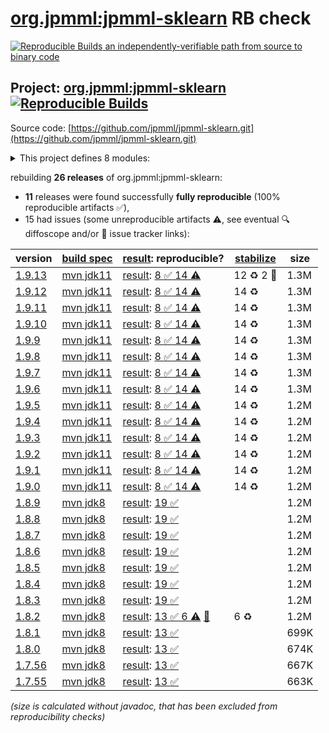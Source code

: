 [org.jpmml:jpmml-sklearn](https://central.sonatype.com/artifact/org.jpmml/jpmml-sklearn/versions) RB check
=======

[![Reproducible Builds](https://reproducible-builds.org/images/logos/rb.svg) an independently-verifiable path from source to binary code](https://reproducible-builds.org/)

## Project: [org.jpmml:jpmml-sklearn](https://central.sonatype.com/artifact/org.jpmml/jpmml-sklearn/versions) [![Reproducible Builds](https://img.shields.io/endpoint?url=https://raw.githubusercontent.com/jvm-repo-rebuild/reproducible-central/master/content/org/jpmml/jpmml-sklearn/badge.json)](https://github.com/jvm-repo-rebuild/reproducible-central/blob/master/content/org/jpmml/jpmml-sklearn/README.md)

Source code: [https://github.com/jpmml/jpmml-sklearn.git](https://github.com/jpmml/jpmml-sklearn.git)

<details><summary>This project defines 8 modules:</summary>

* [org.jpmml:jpmml-sklearn](https://central.sonatype.com/artifact/org.jpmml/jpmml-sklearn/overview)
* [org.jpmml:pmml-sklearn](https://central.sonatype.com/artifact/org.jpmml/pmml-sklearn/overview)
* [org.jpmml:pmml-sklearn-evaluator](https://central.sonatype.com/artifact/org.jpmml/pmml-sklearn-evaluator/overview)
* [org.jpmml:pmml-sklearn-extension](https://central.sonatype.com/artifact/org.jpmml/pmml-sklearn-extension/overview)
* [org.jpmml:pmml-sklearn-h2o](https://central.sonatype.com/artifact/org.jpmml/pmml-sklearn-h2o/overview)
* [org.jpmml:pmml-sklearn-lightgbm](https://central.sonatype.com/artifact/org.jpmml/pmml-sklearn-lightgbm/overview)
* [org.jpmml:pmml-sklearn-statsmodels](https://central.sonatype.com/artifact/org.jpmml/pmml-sklearn-statsmodels/overview)
* [org.jpmml:pmml-sklearn-xgboost](https://central.sonatype.com/artifact/org.jpmml/pmml-sklearn-xgboost/overview)
</details>

rebuilding **26 releases** of org.jpmml:jpmml-sklearn:
- **11** releases were found successfully **fully reproducible** (100% reproducible artifacts :white_check_mark:),
- 15 had issues (some unreproducible artifacts :warning:, see eventual :mag: diffoscope and/or :memo: issue tracker links):

| version | [build spec](/BUILDSPEC.md) | [result](https://reproducible-builds.org/docs/jvm/): reproducible? | [stabilize](https://github.com/google/oss-rebuild/blob/main/cmd/stabilize/README.md) | size |
| -- | --------- | ------ | ------ | -- |
| [1.9.13](https://central.sonatype.com/artifact/org.jpmml/jpmml-sklearn/1.9.13/pom) | [mvn jdk11](jpmml-sklearn-1.9.13.buildspec) | [result](jpmml-sklearn-1.9.13.buildinfo): [8 :white_check_mark:  14 :warning:](jpmml-sklearn-1.9.13.buildcompare) | 12 :recycle: 2 :rotating_light: | 1.3M |
| [1.9.12](https://central.sonatype.com/artifact/org.jpmml/jpmml-sklearn/1.9.12/pom) | [mvn jdk11](jpmml-sklearn-1.9.12.buildspec) | [result](jpmml-sklearn-1.9.12.buildinfo): [8 :white_check_mark:  14 :warning:](jpmml-sklearn-1.9.12.buildcompare) | 14 :recycle: | 1.3M |
| [1.9.11](https://central.sonatype.com/artifact/org.jpmml/jpmml-sklearn/1.9.11/pom) | [mvn jdk11](jpmml-sklearn-1.9.11.buildspec) | [result](jpmml-sklearn-1.9.11.buildinfo): [8 :white_check_mark:  14 :warning:](jpmml-sklearn-1.9.11.buildcompare) | 14 :recycle: | 1.3M |
| [1.9.10](https://central.sonatype.com/artifact/org.jpmml/jpmml-sklearn/1.9.10/pom) | [mvn jdk11](jpmml-sklearn-1.9.10.buildspec) | [result](jpmml-sklearn-1.9.10.buildinfo): [8 :white_check_mark:  14 :warning:](jpmml-sklearn-1.9.10.buildcompare) | 14 :recycle: | 1.3M |
| [1.9.9](https://central.sonatype.com/artifact/org.jpmml/jpmml-sklearn/1.9.9/pom) | [mvn jdk11](jpmml-sklearn-1.9.9.buildspec) | [result](jpmml-sklearn-1.9.9.buildinfo): [8 :white_check_mark:  14 :warning:](jpmml-sklearn-1.9.9.buildcompare) | 14 :recycle: | 1.3M |
| [1.9.8](https://central.sonatype.com/artifact/org.jpmml/jpmml-sklearn/1.9.8/pom) | [mvn jdk11](jpmml-sklearn-1.9.8.buildspec) | [result](jpmml-sklearn-1.9.8.buildinfo): [8 :white_check_mark:  14 :warning:](jpmml-sklearn-1.9.8.buildcompare) | 14 :recycle: | 1.3M |
| [1.9.7](https://central.sonatype.com/artifact/org.jpmml/jpmml-sklearn/1.9.7/pom) | [mvn jdk11](jpmml-sklearn-1.9.7.buildspec) | [result](jpmml-sklearn-1.9.7.buildinfo): [8 :white_check_mark:  14 :warning:](jpmml-sklearn-1.9.7.buildcompare) | 14 :recycle: | 1.3M |
| [1.9.6](https://central.sonatype.com/artifact/org.jpmml/jpmml-sklearn/1.9.6/pom) | [mvn jdk11](jpmml-sklearn-1.9.6.buildspec) | [result](jpmml-sklearn-1.9.6.buildinfo): [8 :white_check_mark:  14 :warning:](jpmml-sklearn-1.9.6.buildcompare) | 14 :recycle: | 1.3M |
| [1.9.5](https://central.sonatype.com/artifact/org.jpmml/jpmml-sklearn/1.9.5/pom) | [mvn jdk11](jpmml-sklearn-1.9.5.buildspec) | [result](jpmml-sklearn-1.9.5.buildinfo): [8 :white_check_mark:  14 :warning:](jpmml-sklearn-1.9.5.buildcompare) | 14 :recycle: | 1.2M |
| [1.9.4](https://central.sonatype.com/artifact/org.jpmml/jpmml-sklearn/1.9.4/pom) | [mvn jdk11](jpmml-sklearn-1.9.4.buildspec) | [result](jpmml-sklearn-1.9.4.buildinfo): [8 :white_check_mark:  14 :warning:](jpmml-sklearn-1.9.4.buildcompare) | 14 :recycle: | 1.2M |
| [1.9.3](https://central.sonatype.com/artifact/org.jpmml/jpmml-sklearn/1.9.3/pom) | [mvn jdk11](jpmml-sklearn-1.9.3.buildspec) | [result](jpmml-sklearn-1.9.3.buildinfo): [8 :white_check_mark:  14 :warning:](jpmml-sklearn-1.9.3.buildcompare) | 14 :recycle: | 1.2M |
| [1.9.2](https://central.sonatype.com/artifact/org.jpmml/jpmml-sklearn/1.9.2/pom) | [mvn jdk11](jpmml-sklearn-1.9.2.buildspec) | [result](jpmml-sklearn-1.9.2.buildinfo): [8 :white_check_mark:  14 :warning:](jpmml-sklearn-1.9.2.buildcompare) | 14 :recycle: | 1.2M |
| [1.9.1](https://central.sonatype.com/artifact/org.jpmml/jpmml-sklearn/1.9.1/pom) | [mvn jdk11](jpmml-sklearn-1.9.1.buildspec) | [result](jpmml-sklearn-1.9.1.buildinfo): [8 :white_check_mark:  14 :warning:](jpmml-sklearn-1.9.1.buildcompare) | 14 :recycle: | 1.2M |
| [1.9.0](https://central.sonatype.com/artifact/org.jpmml/jpmml-sklearn/1.9.0/pom) | [mvn jdk11](jpmml-sklearn-1.9.0.buildspec) | [result](jpmml-sklearn-1.9.0.buildinfo): [8 :white_check_mark:  14 :warning:](jpmml-sklearn-1.9.0.buildcompare) | 14 :recycle: | 1.2M |
| [1.8.9](https://central.sonatype.com/artifact/org.jpmml/jpmml-sklearn/1.8.9/pom) | [mvn jdk8](jpmml-sklearn-1.8.9.buildspec) | [result](jpmml-sklearn-1.8.9.buildinfo): [19 :white_check_mark: ](jpmml-sklearn-1.8.9.buildcompare) | | 1.2M |
| [1.8.8](https://central.sonatype.com/artifact/org.jpmml/jpmml-sklearn/1.8.8/pom) | [mvn jdk8](jpmml-sklearn-1.8.8.buildspec) | [result](jpmml-sklearn-1.8.8.buildinfo): [19 :white_check_mark: ](jpmml-sklearn-1.8.8.buildcompare) | | 1.2M |
| [1.8.7](https://central.sonatype.com/artifact/org.jpmml/jpmml-sklearn/1.8.7/pom) | [mvn jdk8](jpmml-sklearn-1.8.7.buildspec) | [result](jpmml-sklearn-1.8.7.buildinfo): [19 :white_check_mark: ](jpmml-sklearn-1.8.7.buildcompare) | | 1.2M |
| [1.8.6](https://central.sonatype.com/artifact/org.jpmml/jpmml-sklearn/1.8.6/pom) | [mvn jdk8](jpmml-sklearn-1.8.6.buildspec) | [result](jpmml-sklearn-1.8.6.buildinfo): [19 :white_check_mark: ](jpmml-sklearn-1.8.6.buildcompare) | | 1.2M |
| [1.8.5](https://central.sonatype.com/artifact/org.jpmml/jpmml-sklearn/1.8.5/pom) | [mvn jdk8](jpmml-sklearn-1.8.5.buildspec) | [result](jpmml-sklearn-1.8.5.buildinfo): [19 :white_check_mark: ](jpmml-sklearn-1.8.5.buildcompare) | | 1.2M |
| [1.8.4](https://central.sonatype.com/artifact/org.jpmml/jpmml-sklearn/1.8.4/pom) | [mvn jdk8](jpmml-sklearn-1.8.4.buildspec) | [result](jpmml-sklearn-1.8.4.buildinfo): [19 :white_check_mark: ](jpmml-sklearn-1.8.4.buildcompare) | | 1.2M |
| [1.8.3](https://central.sonatype.com/artifact/org.jpmml/jpmml-sklearn/1.8.3/pom) | [mvn jdk8](jpmml-sklearn-1.8.3.buildspec) | [result](jpmml-sklearn-1.8.3.buildinfo): [19 :white_check_mark: ](jpmml-sklearn-1.8.3.buildcompare) | | 1.2M |
| [1.8.2](https://central.sonatype.com/artifact/org.jpmml/jpmml-sklearn/1.8.2/pom) | [mvn jdk8](jpmml-sklearn-1.8.2.buildspec) | [result](jpmml-sklearn-1.8.2.buildinfo): [13 :white_check_mark:  6 :warning:](jpmml-sklearn-1.8.2.buildcompare) [:memo:](https://github.com/jpmml/jpmml-sklearn/pull/199) | 6 :recycle: | 1.2M |
| [1.8.1](https://central.sonatype.com/artifact/org.jpmml/jpmml-sklearn/1.8.1/pom) | [mvn jdk8](jpmml-sklearn-1.8.1.buildspec) | [result](jpmml-sklearn-1.8.1.buildinfo): [13 :white_check_mark: ](jpmml-sklearn-1.8.1.buildcompare) | | 699K |
| [1.8.0](https://central.sonatype.com/artifact/org.jpmml/jpmml-sklearn/1.8.0/pom) | [mvn jdk8](jpmml-sklearn-1.8.0.buildspec) | [result](jpmml-sklearn-1.8.0.buildinfo): [13 :white_check_mark: ](jpmml-sklearn-1.8.0.buildcompare) | | 674K |
| [1.7.56](https://central.sonatype.com/artifact/org.jpmml/jpmml-sklearn/1.7.56/pom) | [mvn jdk8](jpmml-sklearn-1.7.56.buildspec) | [result](jpmml-sklearn-1.7.56.buildinfo): [13 :white_check_mark: ](jpmml-sklearn-1.7.56.buildcompare) | | 667K |
| [1.7.55](https://central.sonatype.com/artifact/org.jpmml/jpmml-sklearn/1.7.55/pom) | [mvn jdk8](jpmml-sklearn-1.7.55.buildspec) | [result](jpmml-sklearn-1.7.55.buildinfo): [13 :white_check_mark: ](jpmml-sklearn-1.7.55.buildcompare) | | 663K |

<i>(size is calculated without javadoc, that has been excluded from reproducibility checks)</i>
